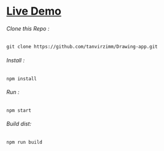 # [Live Demo](https://eager-hopper-0d9348.netlify.com/)
###### Clone this Repo :
```shell
git clone https://github.com/tanvirzimm/Drawing-app.git
```
###### Install :
```shell
npm install
```

###### Run :
```shell
npm start
```
###### Build dist:
```shell
npm run build
```
